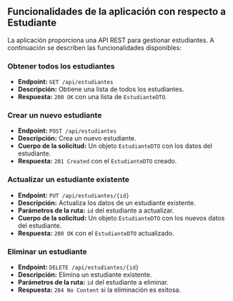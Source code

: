## Funcionalidades de la aplicación con respecto a Estudiante

La aplicación proporciona una API REST para gestionar estudiantes. A continuación se describen las funcionalidades disponibles:

### Obtener todos los estudiantes
- **Endpoint:** `GET /api/estudiantes`
- **Descripción:** Obtiene una lista de todos los estudiantes.
- **Respuesta:** `200 OK` con una lista de `EstudianteDTO`.

### Crear un nuevo estudiante
- **Endpoint:** `POST /api/estudiantes`
- **Descripción:** Crea un nuevo estudiante.
- **Cuerpo de la solicitud:** Un objeto `EstudianteDTO` con los datos del estudiante.
- **Respuesta:** `201 Created` con el `EstudianteDTO` creado.

### Actualizar un estudiante existente
- **Endpoint:** `PUT /api/estudiantes/{id}`
- **Descripción:** Actualiza los datos de un estudiante existente.
- **Parámetros de la ruta:** `id` del estudiante a actualizar.
- **Cuerpo de la solicitud:** Un objeto `EstudianteDTO` con los nuevos datos del estudiante.
- **Respuesta:** `200 OK` con el `EstudianteDTO` actualizado.

### Eliminar un estudiante
- **Endpoint:** `DELETE /api/estudiantes/{id}`
- **Descripción:** Elimina un estudiante existente.
- **Parámetros de la ruta:** `id` del estudiante a eliminar.
- **Respuesta:** `204 No Content` si la eliminación es exitosa.